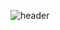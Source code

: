<!-- Banner -->
![header](https://github.com/guilhermedevl/guilhermedevl/assets/155591158/a4b6de94-5b54-4c7f-85f3-6f6d2a10078f)

